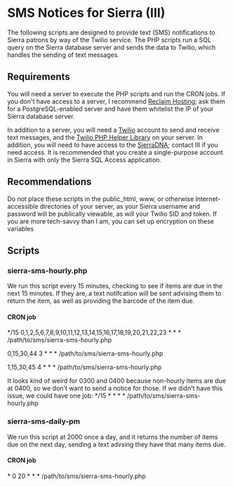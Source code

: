 # SMS Notices for Sierra (III)

The following scripts are designed to provide text (SMS) notifications to Sierra patrons by way of the Twilio service. The PHP scripts run a SQL query on the Sierra database server and sends the data to Twilio, which handles the sending of text messages.

## Requirements

You will need a server to execute the PHP scripts and run the CRON jobs. If you don't have access to a server, I recommend [Reclaim Hosting](http://reclaimhosting.com); ask them for a PostgreSQL-enabled server and have them whitelist the IP of your Sierra database server. 

In addition to a server, you will need a [Twilio](https://www.twilio.com) account to send and receive text messages, and the [Twilio PHP Helper Library](https://github.com/twilio/twilio-php) on your server. In addition, you will need to have access to the [SierraDNA](http://techdocs.iii.com/sierradna/); contact III if you need access. It is recommended that you create a single-purpose account in Sierra with only the Sierra SQL Access application.

## Recommendations

Do not place these scripts in the public_html, www, or otherwise Internet-accessible directories of your server, as your Sierra username and password will be publically viewable, as will your Twilio SID and token. If you are more tech-savvy than I am, you can set up encryption on these variables

## Scripts

### sierra-sms-hourly.php

We run this script every 15 minutes, checking to see if items are due in the next 15 minutes. If they are, a text notifcation will be sent advising them to return the item, as well as providing the barcode of the item due.

#### CRON job

\*/15	0,1,2,5,6,7,8,9,10,11,12,13,14,15,16,17,18,19,20,21,22,23	*	*	* /path/to/sms/sierra-sms-hourly.php

0,15,30,44	3	*	*	* /path/to/sms/sierra-sms-hourly.php

1,15,30,45	4	*	*	* /path/to/sms/sierra-sms-hourly.php

It looks kind of weird for 0300 and 0400 because non-hourly items are due at 0400, so we don't want to send a notice for those. If we didn't have this issue, we could have one job: */15 * * * * /path/to/sms/sierra-sms-hourly.php

### sierra-sms-daily-pm

We run this script at 2000 once a day, and it returns the number of items due on the next day, sending a text advsing they have that many items due.

#### CRON job

\* 0	20 		*	*	* /path/to/sms/sierra-sms-hourly.php
